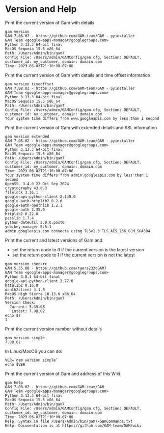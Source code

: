 # Version and Help

Print the current version of Gam with details
```
gam version
GAM 7.08.02 - https://github.com/GAM-team/GAM - pyinstaller
GAM Team <google-apps-manager@googlegroups.com>
Python 3.13.3 64-bit final
MacOS Sequoia 15.5 x86_64
Path: /Users/Admin/bin/gam7
Config File: /Users/admin/GAMConfig/gam.cfg, Section: DEFAULT, customer_id: my_customer, domain: domain.com
Time: 2023-06-02T21:10:00-07:00
```

Print the current version of Gam with details and time offset information
```
gam version timeoffset
GAM 7.08.02 - https://github.com/GAM-team/GAM - pyinstaller
GAM Team <google-apps-manager@googlegroups.com>
Python 3.13.3 64-bit final
MacOS Sequoia 15.5 x86_64
Path: /Users/Admin/bin/gam7
Config File: /Users/admin/GAMConfig/gam.cfg, Section: DEFAULT, customer_id: my_customer, domain: domain.com
Your system time differs from www.googleapis.com by less than 1 second
```

Print the current version of Gam with extended details and SSL information
```
gam version extended
GAM 7.08.02 - https://github.com/GAM-team/GAM - pyinstaller
GAM Team <google-apps-manager@googlegroups.com>
Python 3.13.3 64-bit final
MacOS Sequoia 15.5 x86_64
Path: /Users/Admin/bin/gam7
Config File: /Users/admin/GAMConfig/gam.cfg, Section: DEFAULT, customer_id: my_customer, domain: domain.com
Time: 2023-06-02T21:10:00-07:00
Your system time differs from admin.googleapis.com by less than 1 second
OpenSSL 3.4.0 22 Oct Sep 2024
cryptography 43.0.3
filelock 3.16.1
google-api-python-client 2.149.0
google-auth-httplib2 0.2.0
google-auth-oauthlib 1.2.1
google-auth 2.35.0
httplib2 0.22.0
passlib 1.7.4
python-dateutil 2.9.0.post0
yubikey-manager 5.5.1
admin.googleapis.com connects using TLSv1.3 TLS_AES_256_GCM_SHA384
```

Print the current and latest versions of Gam and:
* set the return code to 0 if the current version is the latest version
* set the return code to 1 if the current version is not the latest
```
gam version checkrc
GAM 5.35.08 - https://github.com/taers232cGAM7
GAM Team <google-apps-manager@googlegroups.com>
Python 3.8.1 64-bit final
google-api-python-client 2.77.0
httplib2 0.16.0
oauth2client 4.1.3
MacOS High Sierra 10.13.6 x86_64
Path: /Users/Admin/bin/gam7
Version Check:
  Current: 5.35.08
   Latest: 7.08.02
echo $?
1
```

Print the current version number without details
```
gam version simple
7.08.02
```
In Linux/MacOS you can do:
```
VER=`gam version simple`
echo $VER
```
Print the current version of Gam and address of this Wiki
```
gam help
GAM 7.08.02 - https://github.com/GAM-team/GAM
GAM Team <google-apps-manager@googlegroups.com>
Python 3.13.3 64-bit final
MacOS Sequoia 15.5 x86_64
Path: /Users/Admin/bin/gam7
Config File: /Users/admin/GAMConfig/gam.cfg, Section: DEFAULT, customer_id: my_customer, domain: domain.com
Time: 2023-06-02T21:10:00-07:00
Help: Syntax in file /Users/Admin/bin/gam7/GamCommands.txt
Help: Documentation is at https://github.com/GAM-team/GAM/wiki
```
